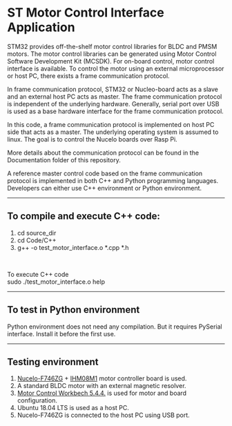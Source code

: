 


# ST Motor Control Interface Application

<p> STM32 provides off-the-shelf motor control libraries for BLDC and PMSM motors. The motor control libraries can be generated using Motor Control Software Development Kit (MCSDK). For on-board control, motor control interface is available. To control the motor using an external microprocessor or host PC, there exists a frame communication protocol. </p>

<p> In frame communication protocol, STM32 or Nucleo-board acts as a slave and an external host PC acts as master. The frame communication protocol is independent of the underlying hardware. Generally, serial port over USB is used as a base hardware interface for the frame communication protocol. </p>

<p> In this code, a frame communication protocol is implemented on host PC side that acts as a master. The underlying operating system is assumed to linux. The goal is to control the Nucelo boards over Rasp Pi. </p>

<p> More details about the communication protocol can be found in the Documentation folder of this repository. <p>

<p> A reference master control code based on the frame communication protocol is implemented in both C++ and Python programming languages. Developers can either use C++ environment or Python environment. </p>

---------------------
## To compile and execute C++ code: <br>
<ol>
<li>cd source_dir</li>
<li>cd Code/C++</li>
<li>g++ -o test_motor_interface.o *.cpp *.h</li>
</ol> 
<br>

To execute C++ code <br>
sudo ./test_motor_interface.o help <br>

-----------------------------------
## To test in Python environment <br>
Python environment does not need any compilation. But it requires PySerial interface. Install it before the first use. <br>

-----------------------------------
## Testing environment <br>
1. [Nucelo-F746ZG](https://www.st.com/en/evaluation-tools/nucleo-f746zg.html) + [IHM08M1](https://www.st.com/en/ecosystems/x-nucleo-ihm08m1.html) motor controller board is used.
2. A standard BLDC motor with an external magnetic resolver. 
3. [Motor Control Workbech 5.4.4.](https://www.st.com/en/embedded-software/x-cube-mcsdk.html) is used for motor and board configuration.
4. Ubuntu 18.04 LTS is used as a host PC.
5. Nucelo-F746ZG is connected to the host PC using USB port.


